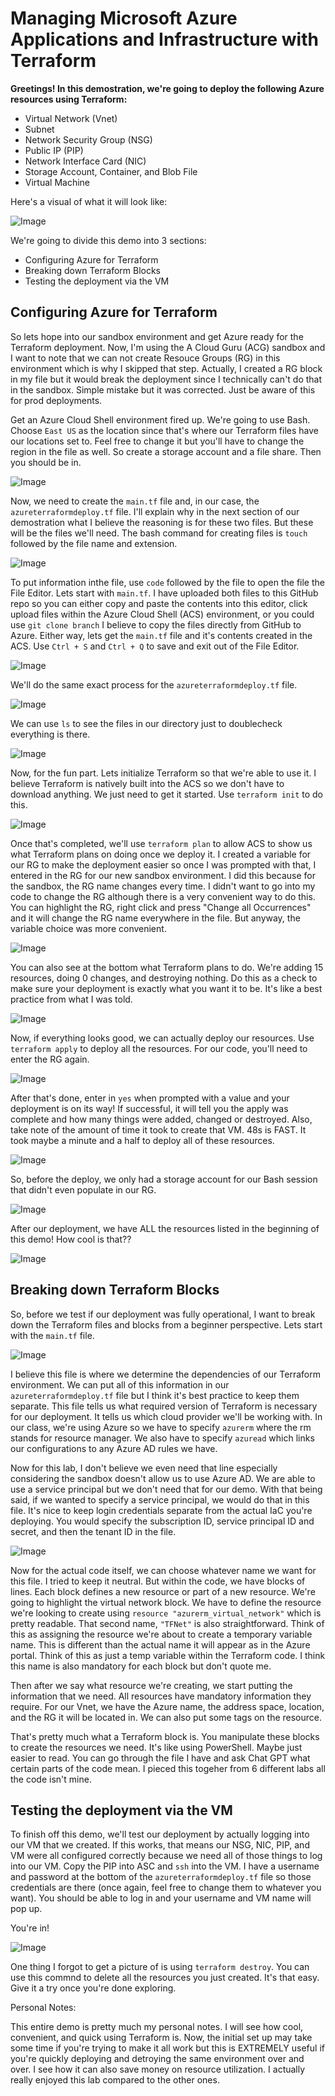 # Managing Microsoft Azure Applications and Infrastructure with Terraform

**Greetings! In this demostration, we're going to deploy the following Azure resources using Terraform:**
* Virtual Network (Vnet)
* Subnet
* Network Security Group (NSG)
* Public IP (PIP)
* Network Interface Card (NIC)
* Storage Account, Container, and Blob File
* Virtual Machine

Here's a visual of what it will look like:

![Image](TerraformDiagram.PNG)

We're going to divide this demo into 3 sections:
* Configuring Azure for Terraform
* Breaking down Terraform Blocks
* Testing the deployment via the VM

## Configuring Azure for Terraform

So lets hope into our sandbox environment and get Azure ready for the Terraform deployment. Now, I'm using the A Cloud Guru (ACG) sandbox and I want to note that we can not create Resouce Groups (RG) in this environment which is why I skipped that step. Actually, I created a RG block in my file but it would break the deployment since I technically can't do that in the sandbox. Simple mistake but it was corrected. Just be aware of this for prod deployments. 

Get an Azure Cloud Shell environment fired up. We're going to use Bash. Choose `East US` as the location since that's where our Terraform files have our locations set to. Feel free to change it but you'll have to change the region in the file as well. So create a storage account and a file share. Then you should be in. 

![Image](AzureTerraform1.png)

Now, we need to create the `main.tf` file and, in our case, the `azureterraformdeploy.tf` file. I'll explain why in the next section of our demostration what I believe the reasoning is for these two files. But these will be the files we'll need. The bash command for creating files is `touch` followed by the file name and extension. 

![Image](AzureTerraform2.png)

To put information inthe file, use `code` followed by the file to open the file the File Editor. Lets start with `main.tf`. I have uploaded both files to this GitHub repo so you can either copy and paste the contents into this editor, click upload files within the Azure Cloud Shell (ACS) environment, or you could use `git clone branch` I believe to copy the files directly from GitHub to Azure. Either way, lets get the `main.tf` file and it's contents created in the ACS. Use `Ctrl + S` and `Ctrl + Q` to save and exit out of the File Editor. 

![Image](AzureTerraform3.png)

We'll do the same exact process for the `azureterraformdeploy.tf` file.

![Image](AzureTerraform4.png)

We can use `ls` to see the files in our directory just to doublecheck everything is there. 

![Image](AzureTerraform5.png)

Now, for the fun part. Lets initialize Terraform so that we're able to use it. I believe Terraform is natively built into the ACS so we don't have to download anything. We just need to get it started. Use `terraform init` to do this. 

![Image](AzureTerraform6.png)

Once that's completed, we'll use `terraform plan` to allow ACS to show us what Terraform plans on doing once we deploy it. I created a variable for our RG to make the deployment easier so once I was prompted with that, I entered in the RG for our new sandbox environment. I did this because for the sandbox, the RG name changes every time. I didn't want to go into my code to change the RG although there is a very convenient way to do this. You can highlight the RG, right click and press "Change all Occurrences" and it will change the RG name everywhere in the file. But anyway, the variable choice was more convenient. 

![Image](AzureTerraform7.png)

You can also see at the bottom what Terraform plans to do. We're adding 15 resources, doing 0 changes, and destroying nothing. Do this as a check to make sure your deployment is exactly what you want it to be. It's like a best practice from what I was told. 

![Image](AzureTerraform8.png)

Now, if everything looks good, we can actually deploy our resources. Use `terraform apply` to deploy all the resources. For our code, you'll need to enter the RG again. 

![Image](AzureTerraform9.png)

After that's done, enter in `yes` when prompted with a value and your deployment is on its way! If successful, it will tell you the apply was complete and how many things were added, changed or destroyed. Also, take note of the amount of time it took to create that VM. 48s is FAST. It took maybe a minute and a half to deploy all of these resources.

![Image](AzureTerraform10.png)

So, before the deploy, we only had a storage account for our Bash session that didn't even populate in our RG. 

![Image](AzureTerraform11.png)

After our deployment, we have ALL the resources listed in the beginning of this demo! How cool is that??

![Image](AzureTerraform12.png)


## Breaking down Terraform Blocks

So, before we test if our deployment was fully operational, I want to break down the Terraform files and blocks from a beginner perspective. Lets start with the `main.tf` file.

![Image](AzureTerraform14.png)

I believe this file is where we determine the dependencies of our Terraform environment. We can put all of this information in our `azureterraformdeploy.tf` file but I think it's best practice to keep them separate. This file tells us what required version of Terraform is necessary for our deployment. It tells us which cloud provider we'll be working with. In our class, we're using Azure so we have to specify `azurerm` where the rm stands for resource manager. We also have to specify `azuread` which links our configurations to any Azure AD rules we have. 

Now for this lab, I don't believe we even need that line especially considering the sandbox doesn't allow us to use Azure AD. We are able to use a service principal but we don't need that for our demo. With that being said, if we wanted to specify a service principal, we would do that in this file. It's nice to keep login credentials separate from the actual IaC you're deploying. You would specify the subscription ID, service principal ID and secret, and then the tenant ID in the file. 

![Image](AzureTerraform15.png)

Now for the actual code itself, we can choose whatever name we want for this file. I tried to keep it neutral. But within the code, we have blocks of lines. Each block defines a new resource or part of a new resource. We're going to highlight the virtual network block. We have to define the resource we're looking to create using `resource "azurerm_virtual_network"` which is pretty readable. That second name, `"TFNet"` is also straightforward. Think of this as assigning the resource we're about to create a temporary variable name. This is different than the actual name it will appear as in the Azure portal. Think of this as just a temp variable within the Terraform code. I think this name is also mandatory for each block but don't quote me. 

Then after we say what resource we're creating, we start putting the information that we need. All resources have mandatory information they require. For our Vnet, we have the Azure name, the address space, location, and the RG it will be located in. We can also put some tags on the resource. 

That's pretty much what a Terraform block is. You manipulate these blocks to create the resources we need. It's like using PowerShell. Maybe just easier to read. You can go through the file I have and ask Chat GPT what certain parts of the code mean. I pieced this togeher from 6 different labs all the code isn't mine. 


## Testing the deployment via the VM

To finish off this demo, we'll test our deployment by actually logging into our VM that we created. If this works, that means our NSG, NIC, PIP, and VM were all configured correctly because we need all of those things to log into our VM. Copy the PIP into ASC and `ssh` into the VM. I have a username and password at the bottom of the `azureterraformdeploy.tf` file so those credentials are there (once again, feel free to change them to whatever you want). You should be able to log in and your username and VM name will pop up. 

You're in! 

![Image](AzureTerraform13.png)

One thing I forgot to get a picture of is using `terraform destroy`. You can use this commnd to delete all the resources you just created. It's that easy. Give it a try once you're done exploring. 


Personal Notes: 

This entire demo is pretty much my personal notes. I will see how cool, convenient, and quick using Terraform is. Now, the initial set up may take some time if you're trying to make it all work but this is EXTREMELY useful if you're quickly deploying and detroying the same environment over and over. I see how it can also save money on resource utilization. I actually really enjoyed this lab compared to the other ones. 

